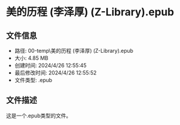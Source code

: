 ﻿# 美的历程 (李泽厚) (Z-Library).epub

## 文件信息
- 路径: 00-temp\美的历程 (李泽厚) (Z-Library).epub
- 大小: 4.85 MB
- 创建时间: 2024/4/26 12:55:45
- 最后修改时间: 2024/4/26 12:55:52
- 文件类型: .epub

## 文件描述
这是一个.epub类型的文件。

